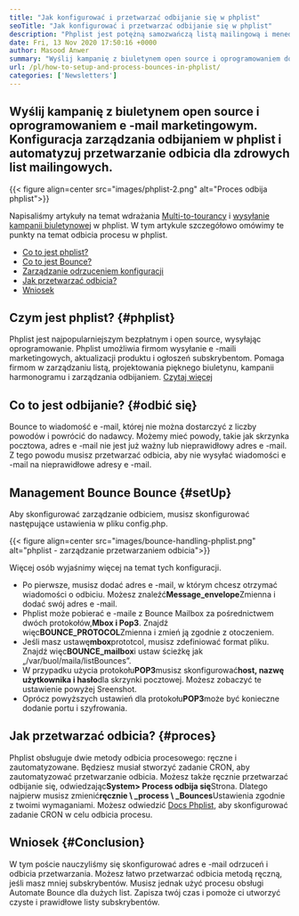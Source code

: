 ```yaml
---
title: "Jak konfigurować i przetwarzać odbijanie się w phplist" 
seoTitle: "Jak konfigurować i przetwarzać odbijanie się w phplist" 
description: "Phplist jest potężną samozwańczą listą mailingową i menedżerem biuletynu. Pomaga firmom wysyłać kampanie biuletynowe i łatwo się podskakuje." 
date: Fri, 13 Nov 2020 17:50:16 +0000
author: Masood Anwer
summary: "Wyślij kampanię z biuletynem open source i oprogramowaniem do marketingu e -mailowego. Konfiguracja zarządzania odbijaniem w phplist i automatyzuj przetwarzanie odbicia dla zdrowych list mailingowych." 
url: /pl/how-to-setup-and-process-bounces-in-phplist/
categories: ['Newsletters']
---
```


## Wyślij kampanię z biuletynem open source i oprogramowaniem e -mail marketingowym. Konfiguracja zarządzania odbijaniem w phplist i automatyzuj przetwarzanie odbicia dla zdrowych list mailingowych.

{{< figure align=center src="images/phplist-2.png" alt="Proces odbija phplist">}}

Napisaliśmy artykuły na temat wdrażania [Multi-to-tourancy][1] i [wysyłanie kampanii biuletynowej][2] w phplist. W tym artykule szczegółowo omówimy te punkty na temat odbicia procesu w phplist.
  * [Co to jest phplist?][3]
  * [Co to jest Bounce?][4]
  * [Zarządzanie odrzuceniem konfiguracji][5]
  * [Jak przetwarzać odbicia?][6]
  * [Wniosek][7]

## Czym jest phplist?   {#phplist}
Phplist jest najpopularniejszym bezpłatnym i open source, wysyłając oprogramowanie. Phplist umożliwia firmom wysyłanie e -maili marketingowych, aktualizacji produktu i ogłoszeń subskrybentom. Pomaga firmom w zarządzaniu listą, projektowania pięknego biuletynu, kampanii harmonogramu i zarządzania odbijaniem. [Czytaj więcej][8]

## Co to jest odbijanie?   {#odbić się}
Bounce to wiadomość e -mail, której nie można dostarczyć z liczby powodów i powrócić do nadawcy. Możemy mieć powody, takie jak skrzynka pocztowa, adres e -mail nie jest już ważny lub nieprawidłowy adres e -mail. Z tego powodu musisz przetwarzać odbicia, aby nie wysyłać wiadomości e -mail na nieprawidłowe adresy e -mail.

## Management Bounce Bounce   {#setUp}
Aby skonfigurować zarządzanie odbiciem, musisz skonfigurować następujące ustawienia w pliku config.php.

{{< figure align=center src="images/bounce-handling-phplist.png" alt="phplist - zarządzanie przetwarzaniem odbicia">}}

Więcej osób wyjaśnimy więcej na temat tych konfiguracji.
  * Po pierwsze, musisz dodać adres e -mail, w którym chcesz otrzymać wiadomości o odbiciu. Możesz znaleźć**Message_envelope**Zmienna i dodać swój adres e -mail.
* Phplist może pobierać e -maile z Bounce Mailbox za pośrednictwem dwóch protokołów,**Mbox i Pop3**. Znajdź więc**BOUNCE_PROTOCOL**Zmienna i zmień ją zgodnie z otoczeniem.
* Jeśli masz ustawę**mbox**prototcol, musisz zdefiniować format pliku. Znajdź więc**BOUNCE_mailbox**i ustaw ścieżkę jak „/var/buol/maila/listBounces”.
* W przypadku użycia protokołu**POP3**musisz skonfigurować**host, nazwę użytkownika i hasło**dla skrzynki pocztowej. Możesz zobaczyć te ustawienie powyżej Sreenshot.
* Oprócz powyższych ustawień dla protokołu**POP3**może być konieczne dodanie portu i szyfrowania.

## Jak przetwarzać odbicia?   {#proces}
Phplist obsługuje dwie metody odbicia procesowego: ręczne i zautomatyzowane. Będziesz musiał stworzyć zadanie CRON, aby zautomatyzować przetwarzanie odbicia. Możesz także ręcznie przetwarzać odbijanie się, odwiedzając**System> Process odbija się**Strona. Dlatego najpierw musisz zmienić**ręcznie \ _process \ _Bounces**Ustawienia zgodnie z twoimi wymaganiami. Możesz odwiedzić [Docs Phplist][9], aby skonfigurować zadanie CRON w celu odbicia procesu.

## Wniosek   {#Conclusion}
W tym poście nauczyliśmy się skonfigurować adres e -mail odrzuceń i odbicia przetwarzania. Możesz łatwo przetwarzać odbicia metodą ręczną, jeśli masz mniej subskrybentów. Musisz jednak użyć procesu obsługi Automate Bounce dla dużych list. Zapisza twój czas i pomoże ci utworzyć czyste i prawidłowe listy subskrybentów.

  
[1]: https://blog.containerize.com/newsletter/how-to-implement-multi-tenancy-in-phplist/
[2]: https://blog.containerize.com/newsletter/how-to-create-and-send-newsletter-using-phplist/
[3]: #phplist
[4]: #bounce
[5]: #setup
[6]: #process
[7]: #conclusion
[8]: https://products.containerize.com/newsletter/phplist
[9]: https://www.phplist.org/manual/books/phplist-manual/page/setting-up-your-cron
